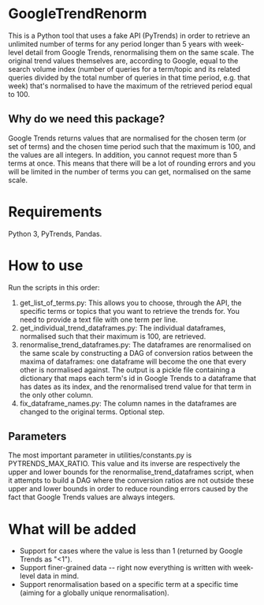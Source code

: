 # GoogleTrendRenorm
This is a Python tool that uses a fake API (PyTrends) in order to retrieve an unlimited number of terms for any period longer than 5 years with week-level detail from Google Trends, renormalising them on the same scale. The original trend values themselves are, according to Google, equal to the search volume index (number of queries for a term/topic and its related queries divided by the total number of queries in that time period, e.g. that week) that's normalised to have the maximum of the retrieved period equal to 100.

## Why do we need this package?

Google Trends returns values that are normalised for the chosen term (or set of terms) and the chosen time period such that the maximum is 100, and the values are all integers. In addition, you cannot request more than 5 terms at once. This means that there will be a lot of rounding errors and you will be limited in the number of terms you can get, normalised on the same scale.

# Requirements
Python 3, PyTrends, Pandas.

# How to use
Run the scripts in this order:
1. get_list_of_terms.py: This allows you to choose, through the API, the specific terms or topics that you want to retrieve the trends for. You need to provide a text file with one term per line.
2. get_individual_trend_dataframes.py: The individual dataframes, normalised such that their maximum is 100, are retrieved.
3. renormalise_trend_dataframes.py: The dataframes are renormalised on the same scale by constructing a DAG of conversion ratios between the maxima of dataframes: one dataframe will become the one that every other is normalised against. The output is a pickle file containing a dictionary that maps each term's id in Google Trends to a dataframe that has dates as its index, and the renormalised trend value for that term in the only other column.
4. fix_dataframe_names.py: The column names in the dataframes are changed to the original terms. Optional step.

## Parameters
The most important parameter in utilities/constants.py is PYTRENDS_MAX_RATIO. This value and its inverse are respectively the upper and lower bounds for the renormalise_trend_dataframes script, when it attempts to build a DAG where the conversion ratios are not outside these upper and lower bounds in order to reduce rounding errors caused by the fact that Google Trends values are always integers.

# What will be added
* Support for cases where the value is less than 1 (returned by Google Trends as "<1").
* Support finer-grained data -- right now everything is written with week-level data in mind.
* Support renormalisation based on a specific term at a specific time (aiming for a globally unique renormalisation).
